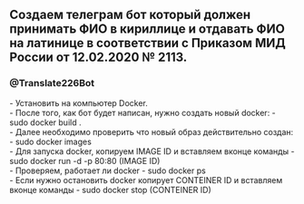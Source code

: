 <h2>Создаем телеграм бот который должен принимать ФИО в кириллице и отдавать ФИО на латинице в соответствии с Приказом МИД России от 12.02.2020 № 2113.</h2>
<h3>@Translate226Bot</h3>
- Установить на компьютер Docker.<br>
- После того, как бот будет написан, нужно создать новый docker: - sudo docker build .<br>
- Далее необходимо проверить что новый образ действительно создан: - sudo docker images<br>
- Для запуска docker, копируем IMAGE ID и вставляем вконце команды -sudo docker run -d -p 80:80 (IMAGE ID)<br>
- Проверяем, работает ли docker - sudo docker ps<br>
- Если нужно остановить docker копирует CONTEINER ID и вставляем вконце команды - sudo docker stop (CONTEINER ID) 
